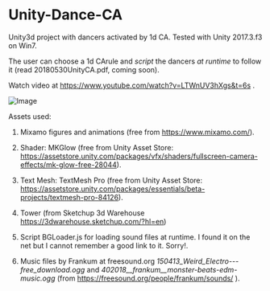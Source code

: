 # Unity-Dance-CA
Unity3d project with dancers activated by 1d CA. Tested with Unity 2017.3.f3 on Win7.

The user can choose  a 1d CArule  and *script* the dancers *at runtime* to follow it (read 20180530UnityCA.pdf, coming soon).

Watch video at https://www.youtube.com/watch?v=LTWnUV3hXgs&t=6s .

![Image](../master/DanceCAScreenShot.jpg?raw=true)

Assets used:

1. Mixamo figures and animations (free from https://www.mixamo.com/).

2. Shader: MKGlow (free from Unity Asset Store: https://assetstore.unity.com/packages/vfx/shaders/fullscreen-camera-effects/mk-glow-free-28044).

3. Text Mesh: TextMesh Pro (free from Unity Asset Store: https://assetstore.unity.com/packages/essentials/beta-projects/textmesh-pro-84126).

4. Tower (from Sketchup 3d Warehouse https://3dwarehouse.sketchup.com/?hl=en)

5. Script BGLoader.js for loading sound files at runtime. I found it on the net but I cannot remember a good link to it. Sorry!.

6. Music files by Frankum at freesound.org *150413_Weird_Electro---free_download.ogg* and *402018__frankum__monster-beats-edm-music.ogg* (from https://freesound.org/people/frankum/sounds/ ).  

